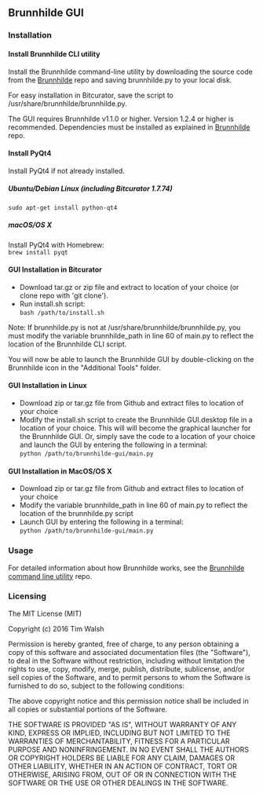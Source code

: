 ## Brunnhilde GUI  

### Installation  

#### Install Brunnhilde CLI utility  

Install the Brunnhilde command-line utility by downloading the source code from the [Brunnhilde](http://github.com/timothyryanwalsh/brunnhilde) repo and saving brunnhilde.py to your local disk. 

For easy installation in Bitcurator, save the script to /usr/share/brunnhilde/brunnhilde.py.  

The GUI requires Brunnhilde v1.1.0 or higher. Version 1.2.4 or higher is recommended. Dependencies must be installed as explained in [Brunnhilde](http://github.com/timothyryanwalsh/brunnhilde) repo.  

#### Install PyQt4  

Install PyQt4 if not already installed.  

##### Ubuntu/Debian Linux (including Bitcurator 1.7.74)  

`sudo apt-get install python-qt4`  

##### macOS/OS X  

Install PyQt4 with Homebrew:  
`brew install pyqt`

#### GUI Installation in Bitcurator  

* Download tar.gz or zip file and extract to location of your choice (or clone repo with 'git clone').  
* Run install.sh script:  
`bash /path/to/install.sh`  

Note: If brunnhilde.py is not at /usr/share/brunnhilde/brunnhilde.py, you must modify the variable brunnhilde_path in line 60 of main.py to reflect the location of the Brunnhilde CLI script.  

You will now be able to launch the Brunnhilde GUI by double-clicking on the Brunnhilde icon in the "Additional Tools" folder.  

#### GUI Installation in Linux

* Download zip or tar.gz file from Github and extract files to location of your choice  
* Modify the install.sh script to create the Brunnhilde GUI.desktop file in a location of your choice. This will will become the graphical launcher for the Brunnhilde GUI. Or, simply save the code to a location of your choice and launch the GUI by entering the following in a terminal:   
`python /path/to/brunnhilde-gui/main.py`  

#### GUI Installation in MacOS/OS X  

* Download zip or tar.gz file from Github and extract files to location of your choice  
* Modify the variable brunnhilde_path in line 60 of main.py to reflect the location of the brunnhilde.py script  
* Launch GUI by entering the following in a terminal:  
`python /path/to/brunnhilde-gui/main.py`  

### Usage  

For detailed information about how Brunnhilde works, see the [Brunnhilde command line utility](https://github.com/timothyryanwalsh/brunnhilde) repo.  

### Licensing  

The MIT License (MIT)  

Copyright (c) 2016 Tim Walsh  

Permission is hereby granted, free of charge, to any person obtaining a copy of this software and associated documentation files (the "Software"), to deal in the Software without restriction, including without limitation the rights to use, copy, modify, merge, publish, distribute, sublicense, and/or sell copies of the Software, and to permit persons to whom the Software is furnished to do so, subject to the following conditions:  

The above copyright notice and this permission notice shall be included in all copies or substantial portions of the Software.  

THE SOFTWARE IS PROVIDED "AS IS", WITHOUT WARRANTY OF ANY KIND, EXPRESS OR IMPLIED, INCLUDING BUT NOT LIMITED TO THE WARRANTIES OF MERCHANTABILITY, FITNESS FOR A PARTICULAR PURPOSE AND NONINFRINGEMENT. IN NO EVENT SHALL THE AUTHORS OR COPYRIGHT HOLDERS BE LIABLE FOR ANY CLAIM, DAMAGES OR OTHER LIABILITY, WHETHER IN AN ACTION OF CONTRACT, TORT OR OTHERWISE, ARISING FROM, OUT OF OR IN CONNECTION WITH THE SOFTWARE OR THE USE OR OTHER DEALINGS IN THE SOFTWARE.  
